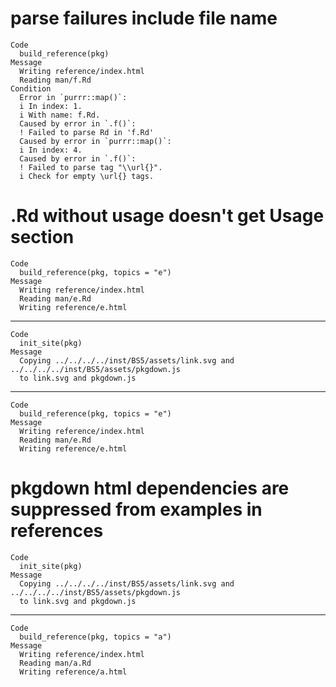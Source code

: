 # parse failures include file name

    Code
      build_reference(pkg)
    Message
      Writing reference/index.html
      Reading man/f.Rd
    Condition
      Error in `purrr::map()`:
      i In index: 1.
      i With name: f.Rd.
      Caused by error in `.f()`:
      ! Failed to parse Rd in 'f.Rd'
      Caused by error in `purrr::map()`:
      i In index: 4.
      Caused by error in `.f()`:
      ! Failed to parse tag "\\url{}".
      i Check for empty \url{} tags.

# .Rd without usage doesn't get Usage section

    Code
      build_reference(pkg, topics = "e")
    Message
      Writing reference/index.html
      Reading man/e.Rd
      Writing reference/e.html

---

    Code
      init_site(pkg)
    Message
      Copying ../../../../inst/BS5/assets/link.svg and ../../../../inst/BS5/assets/pkgdown.js
      to link.svg and pkgdown.js

---

    Code
      build_reference(pkg, topics = "e")
    Message
      Writing reference/index.html
      Reading man/e.Rd
      Writing reference/e.html

# pkgdown html dependencies are suppressed from examples in references

    Code
      init_site(pkg)
    Message
      Copying ../../../../inst/BS5/assets/link.svg and ../../../../inst/BS5/assets/pkgdown.js
      to link.svg and pkgdown.js

---

    Code
      build_reference(pkg, topics = "a")
    Message
      Writing reference/index.html
      Reading man/a.Rd
      Writing reference/a.html

